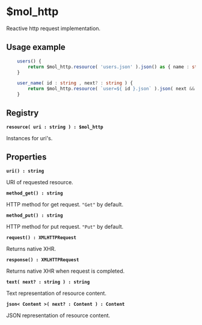 # $mol_http

Reactive http request implementation.

## Usage example

```typescript
	users() {
		return $mol_http.resource( 'users.json' ).json() as { name : string }[]
	}
```

```typescript
	user_name( id : string , next? : string ) {
		return $mol_http.resource( `user=${ id }.json` ).json( next && { name : next } ).name
	}
```

## Registry

**`resource( uri : string ) : $mol_http`**

Instances for uri's.

## Properties

**`uri() : string`**

URI of requested resource.

**`method_get() : string`** 

HTTP method for get request. `"Get"` by default.

**`method_put() : string`** 

HTTP method for put request. `"Put"` by default.

**`request() : XMLHTTPRequest`**

Returns native XHR.

**`response() : XMLHTTPRequest`**

Returns native XHR when request is completed.

**`text( next? : string ) : string`**

Text representation of resource content.

**`json< Content >( next? : Content ) : Content`**

JSON representation of resource content.

